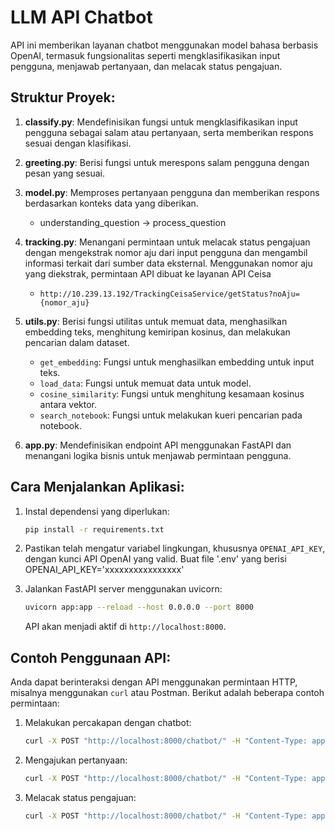 # LLM API Chatbot

API ini memberikan layanan chatbot menggunakan model bahasa berbasis OpenAI, termasuk fungsionalitas seperti mengklasifikasikan input pengguna, menjawab pertanyaan, dan melacak status pengajuan.

## Struktur Proyek:

1. **classify.py**: Mendefinisikan fungsi untuk mengklasifikasikan input pengguna sebagai salam atau pertanyaan, serta memberikan respons sesuai dengan klasifikasi.
   
2. **greeting.py**: Berisi fungsi untuk merespons salam pengguna dengan pesan yang sesuai.
   
3. **model.py**: Memproses pertanyaan pengguna dan memberikan respons berdasarkan konteks data yang diberikan.
   - understanding_question -> process_question
4. **tracking.py**: Menangani permintaan untuk melacak status pengajuan dengan mengekstrak nomor aju dari input pengguna dan mengambil informasi terkait dari sumber data eksternal. Menggunakan nomor aju yang diekstrak, permintaan API dibuat ke layanan API Ceisa
   - `http://10.239.13.192/TrackingCeisaService/getStatus?noAju={nomor_aju}`
5. **utils.py**: Berisi fungsi utilitas untuk memuat data, menghasilkan embedding teks, menghitung kemiripan kosinus, dan melakukan pencarian dalam dataset.
    - `get_embedding`: Fungsi untuk menghasilkan embedding untuk input teks.
    - `load_data`: Fungsi untuk memuat data untuk model.
    - `cosine_similarity`: Fungsi untuk menghitung kesamaan kosinus antara vektor.
    - `search_notebook`: Fungsi untuk melakukan kueri pencarian pada notebook.
    
6. **app.py**: Mendefinisikan endpoint API menggunakan FastAPI dan menangani logika bisnis untuk menjawab permintaan pengguna.

## Cara Menjalankan Aplikasi:

1. Instal dependensi yang diperlukan:
   ```bash
   pip install -r requirements.txt
   ```

2. Pastikan telah mengatur variabel lingkungan, khususnya `OPENAI_API_KEY`, dengan kunci API OpenAI yang valid.
    Buat file '.env' yang berisi OPENAI_API_KEY='xxxxxxxxxxxxxxxx'

3. Jalankan FastAPI server menggunakan uvicorn:
   ```bash
   uvicorn app:app --reload --host 0.0.0.0 --port 8000
   ```
   API akan menjadi aktif di `http://localhost:8000`.

## Contoh Penggunaan API:

Anda dapat berinteraksi dengan API menggunakan permintaan HTTP, misalnya menggunakan `curl` atau Postman. Berikut adalah beberapa contoh permintaan:

1. Melakukan percakapan dengan chatbot:
   ```bash
   curl -X POST "http://localhost:8000/chatbot/" -H "Content-Type: application/json" -d '{"text": "Halo"}'
   ```

2. Mengajukan pertanyaan:
   ```bash
   curl -X POST "http://localhost:8000/chatbot/" -H "Content-Type: application/json" -d '{"text": "Apa itu PIB?"}'
   ```

3. Melacak status pengajuan:
   ```bash
   curl -X POST "http://localhost:8000/chatbot/" -H "Content-Type: application/json" -d '{"text": "Status pengajuan 00009001061720231212991201"}'
   ```